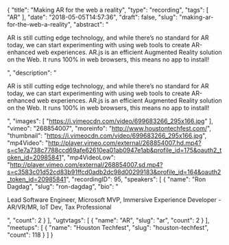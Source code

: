 {
  "title": "Making AR for the web a reality",
  "type": "recording",
  "tags": [
    "AR"
  ],
  "date": "2018-05-05T14:57:36",
  "draft": false,
  "slug": "making-ar-for-the-web-a-reality",
  "abstract": "<p>AR is still cutting edge technology, and while there’s no standard for AR today, we can start experimenting with using web tools to create AR-enhanced web experiences. AR.js is an efficient Augmented Reality solution on the Web. It runs 100% in web browsers, this means no app to install!</p>",
  "description": "<p>AR is still cutting edge technology, and while there’s no standard for AR today, we can start experimenting with using web tools to create AR-enhanced web experiences. AR.js is an efficient Augmented Reality solution on the Web. It runs 100% in web browsers, this means no app to install!</p>",
  "images": [
    "https://i.vimeocdn.com/video/699683266_295x166.jpg"
  ],
  "vimeo": "268854007",
  "moreinfo": "http://www.houstontechfest.com/",
  "thumbnail": "https://i.vimeocdn.com/video/699683266_295x166.jpg",
  "mp4Video": "http://player.vimeo.com/external/268854007.hd.mp4?s=c1e7a738c7788ccd69afe62610ea01ab0947e1ab&profile_id=175&oauth2_token_id=20985841",
  "mp4VideoLow": "http://player.vimeo.com/external/268854007.sd.mp4?s=c3583c01d52cd83b91ffcd0adb2dc98d00299183&profile_id=164&oauth2_token_id=20985841",
  "recordingID": 95,
  "speakers": [
    {
      "name": "Ron Dagdag",
      "slug": "ron-dagdag",
      "bio": "<p>Lead Software Engineer, Microsoft MVP, Immersive Experience Developer - AR/VR/MR, IoT Dev, Tax Professional</p>",
      "count": 2
    }
  ],
  "ugtvtags": [
    {
      "name": "AR",
      "slug": "ar",
      "count": 2
    }
  ],
  "meetups": [
    {
      "name": "Houston Techfest",
      "slug": "houston-techfest",
      "count": 118
    }
  ]
}